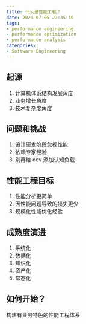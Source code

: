 ```yaml
---
title: 什么是性能工程？
date: 2023-07-05 22:35:10
tags:
- performance engineering
- performance optimization
- performance analysis
categories:
- Software Engineering
---
```


## 起源

1. 计算机体系结构发展角度
2. 业务增长角度
3. 技术复杂度角度



## 问题和挑战

1. 设计研发阶段忽视性能
2. 依赖专家经验
3. 别再给 dev 添加认知负载



## 性能工程目标

1. 性能分析更简单
2. 因性能问题导致的损失更少
3. 规模化性能优化经验



## 成熟度演进

1. 系统化
2. 数据化
3. 知识化
4. 资产化
5. 常态化



## 如何开始？

构建有业务特色的性能工程体系
